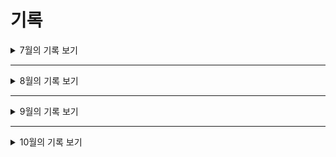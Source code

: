 # 기록

<details>
<summary>7월의 기록 보기</summary>
<div markdown="1">

#### 21.07.06 23:00

    레포지토리 클론 후 react / typeScript 추가

#### 21.07.07 01:00

    eslint, prettier, vscode setting 적용 후 typescript 테스트 페이지 추가 - 오후에 더 진행 할 예정

#### 21.07.07 23:07

    Atomic 디자인 설계시 컴포넌트 단위 확인을 위한 Storybook 적용 - Eslint와 Storybook에서 충돌이 났는데 해당 파일들 예외처리 해뒀음

#### 21.07.23 20:00

    회원 가입, 로그인 페이지를 구현했음
    - redux 추가
    - 회원가입의 경우 사용자 정보를 객체로 묶은 후 axios post통신으로 서버에 전송
    - 로그인의 경우 사용자가 입력한 이메일, 비밀번호를 묶은 후 axios post통신으로 서버에 전송 후 JWT 토큰을 받아 와서 사용

#### 21.07.26 17:30

    회원 가입 페이지 수정
    - 생년월일을 한줄로 입력 받던 것을 년, 월, 일 단위로 나누어서 받은뒤 concat을 통해 합쳤음
    - 성별을 boolean타입으로 추가 - 프론트에서 사용할때는 "M", "F"로 성별 판별 후 객체로 묶어서 보낼대 boolean으로 변환 후 전송

#### 21.07.27 19:34

    회원 가입 페이지 약관 동의 버튼 추가
    - 토글 형식으로 생성
    - 동의 하지 않으면 회원 가입 불가, 동의 시 회원 가입 가능

#### 21.07.28 16:40

    Atomic Design과 StoryBook을 이용해서 컴포넌트 분리 작업
    - atom - Button, Icon 생성

#### 21.07.29 17:35

    Atomic Design과 StoryBook을 이용해서 컴포넌트 분리 작업
    - atom - Image, Input, Label 생성
    - molecules - FormInput 생성

#### 21.07.30 17:44

    Atomic Design과 StoryBook을 이용해서 컴포넌트 분리 작업
    - 따로 코딩하지 않고 atom에서 molecules로 조합하면서 응용 하는 방법 공부

</div>
</details>

---

<details>
<summary>8월의 기록 보기</summary>
<div markdown="2">

#### 21.08.02 18:56

    Atomic Design과 StoryBook을 이용해서 컴포넌트 분리 작업
    - molecules - Card, ModalItem 생성
    - organism - Boxes, CardGrid, Modal 생성

#### 21.08.03 19:48

    Atomic Design과 StoryBook을 이용해서 컴포넌트 분리 작업
    - GlobalStyle을 이용해 App과 StoryBook에 Reset.css 적용
    - organisms - header 생성
    - template - baseTemplate 생성 -> 대부분의 페이지 형태를 이거로 사용

#### 21.08.04 21:14

    컴포넌트 분리 작업 및 개발 보수 진행
    - StoryBook 설정에 Provider 추가 -> 사용하지 않을 경우 dsipatch 에러 발생으로 테스트 불가
    - 회원 가입 페이지의 state 간소화 진행 - 비슷한 유형의 함수와 state를 8개에서 1개로 줄임
    - ※기존의 로그인 페이지 atomic으로 재구성 완료, 회원 가입 페이지는 80% 완료※

    ### 추후 무조건 수정 해야하는 거
    1. 리덕스 dispatch.then 에서 발생 하던 [Property 'then' does not exist on type ...] 에러를 일단 조건문으로 우회해서 해결  - login, join ※ async await 처럼 데이터의 전송을 기다리지 않아서 생기는 문제가 발생 함

    2. Card 필요한 형태로 처음부터 다시 만들기 - [사용자에게 보여지는 카드, 내가 좋아하는 작가 카드]

#### 21.08.05 18:19

    - ※기존의 회원 가입 페이지 atomic으로 재구성 완료※
    - 회원 가입, 로그인 페이지 validator 테스트 적용 결과 => 잘 됨, 바로 사용 가능
    - 지금까지 제작한 StoryBook 팀원들 확인할 수 있게 사이트를 통해 배포
    [개발한 페이지 보기](https://photologger.netlify.app)

#### 21.08.06 20:33

    - ※회원 가입, 로그인 페이지 validator 적용 완료※ => 사용자가 잘못 입력할 경우 바로 확인 가능, 모든 조건 완료 되어야지 버튼 활성화
    - 백엔드에서 제공한 회원가입 Mock 서버와의 Post 통신 Test 성공

#### 21.08.07 21:36

    - 회원 가입, 로그인 알고리즘 변경 -> 테스트만 해보면 됨

#### 21.08.08 20:40

    - 메인 페이지 구성 변경 - SearchBar, Title, KoreaMap 추가 -> KoreaMap(SVG 세밀한 수정 필요 !!!!!)
    - Search 페이지 생성 - 메인 페이지에서 검색 할 경우 그 내용을 query로 이용해서 Search 페이지로 이동

#### 21.08.09 19:07

    - 메인 페이지 지도 수정 - SVG 이미지를 컴포넌트로 변경, 지역 위에 마우스가 올라 갈 경우 색상 변경, 클릭시 해당 지역으로 사진 검색 *해당 위치가 어디인지를 표현 해주어야 함 => (21.08.09 19:38 적용 완료)

#### 21.08.10 20:31

    - Mock 서버 통신을 이용해 Jwt 획득 및 로컬 스토리지에 복호화 후 저장까지 완료
    - 로컬 스토리지의 값 유무에 따라 header의 내용이 변함 -> login, join이 있다가 로그인 상태가 되면 mypage, cart, logout이 나옴
    - MyPage에서 쓸 MyMenu molecules 구성 완료

    - ※21.08.04의 문제였던 dispatch 오류 해결... 스택오버플로는 신이야!※
    => [커스텀 dispatch를 만들어야 하는 이유]: <https://stackoverflow.com/questions/63811401/property-then-does-not-exist-on-type-asyncthunkaction-redux-toolkit>
    => pure한 dispatch를 사용하기 보단 새로운 dispatch기능과 타입을 가지고 있는 useAppThunkDispatch를 만들어서 사용

#### 21.08.11 22:28

    - molecules - EditProfile 생성 완료
    - 내 정보 수정 페이지 생성 완료 => 유저의 기존 정보를 초기 화면에 표시
    - 로그아웃 기능 구현 - localStorage clear 방식
    - login, join 동작 시 페이지를 새로 고침해야지 정상적으로 localStorage에서 데이터를 가져오는 에러 해결
    => [새로고침 시 함수가 동작되는 경우]: <https://geonlee.tistory.com/191>
    => history.replace('/')가 아닌 window.location.replace('/') 사용

    - MyPage에서의 메뉴별 렌더링 방식은 파라미터를 읽은 후 switch case문을 구별해서 렌더링 하는 방식 사용
    - 페이지 렌더링 시 스크롤이 고정되어 있던 것을 항상 맨 위로 가게끔 ScrollToTop 생성 및 적용
    - KoreaMap 그나마 유지보수 하기 쉽게 코드 수정 했음

    - bcrypt와 bcryptjs 중 bcryptjs를 사용하게 된 이유
    => bcrypt는 c++로 제작이 되었고 bcryptjs는 pure JS로 제작 되었다. 알고리즘은 동일하고 속도는 bcrypt가 1.3배 정도 빠르지만 NodeJS, Node-WebKit, Electron 에서만 사용이 가능하다.
    => bcrypt 쓰면 aws-sdk 에러남;;
    - bcryptjs를 쓰면서 spring 쪽을 같이 조사했는데 spring과 npm의 bcrypt 알고리즘이 동일하다면 salt값을 안 넘겨주어도 될 거 같다?

    - molecules - ModalLoading 생성 완료
    - 로그인, 회원 가입 시 통신 하는 시간 동안에 보여줄 Loading 페이지 구현 완료 - 추후 상품 검색에서도 사용 가능

#### 21.08.11 22:28

    - 백(spring boot)와 프론트(react) 에서 bcrypt 동작이 일치하는지 확인 완료
    => 프론트에서 해싱한 비밀번호를 넘기면 백에서 받은 후 대조 후 판별 - 서로 다른 라이브러리를 사용하지만 동작이 동일

#### 21.08.13 21:53

    - 백(spring boot)와 프론트(react) 에서 로그인, 회원가입, 개인 정보 수정, 개인 정보 불러오기 axios 통신 테스트 완료
    => 정상 작동 됨 - 문제였던 부분 (통신 과정에서 유저 정보들을 data로 묶어서 보냈는데 백에서 이상하게 받음...)

#### 21.08.14 21:37

    - 회원 가입 단계에서 이메일 중복 체크하는 버튼 생성 및 validator 추가
    => 동작은 get으로 통신하여서 리턴 값을 받아서 체크

#### 21.08.15 19:26

    - 페이지 이동할 때마다 토큰이 만료되었는지 백엔드와 통신 설정하기 완료
    => useEffect를 이용하여서 렌더링 이전에 API와 통신 후 만료되었으면 login페이지로 아니라면 정상적을 진행하는 방식
    => 백엔드에서 API가 완성되면 바로 테스트 가능

    - 중복 로그인, 회원 가입 방지하기
    => useEffect를 이용해서 store에서 유저 정보를 가져오는데 유저정보가 없으면 로그인 페이지로 있으면 정상적으로 진행

#### 21.08.16 16:20

    - 시작 시 favicon error 해결 => 문제는 없지만 콘솔 창에서 거슬려서 link를 통해서 해결
    - 로그인 실패 했는데도 헤더가 바뀌던 문제 해결
    => 지금까지는 그냥 리턴이 있으면 무조건 로그인 성공하는 판정이었다.
    => action - login의 dispatch에 조건문을 걸어서 토큰이 있으면 로그인 없으면 실패로 변경

    - axios 통신 패치 - [로그인, 회원 가입, 유저 정보 조회, 유저 정보 수정, 이메일 중복 확인]
    => 필요 없는 부분 지우고 수정이 필요한 부분들은 수정
    => 로그인 실패시 로그인 페이지에 남아있기 위해서 action에서 promise.resolve에 data를 넘겨 준 뒤 then에서 확인 후 분기

    - 이메일 중복 체크 성공 후 내용을 지운 후 아무 이메일을 넣어도 성공 이라고 나오던 것을 수정
    => 이제 지운 후에 다시 입력 할 경우 다시 중복 검사 해야 함

#### 21.08.17 21:15

    - join, login, edit-profile 페이지 component 전부 수정
    => 사용하지 않는, 스타일은 같은데 추가로 만들어져 있는 등 수정

    - axios 통신 과정에서 예외 처리 추가
    => dispatch then이후 catch를 이용해 서버와의 통신이 안되었을 경우의 조치 추가

    - Card 컴포넌트 새로 개발 해야 함

#### 21.08.18 19:41

    - 백엔드와 JWT체크 통신 성공 및 적용 완료
    => 체크 항목 1. JWT가 만료되었는가?, 2. 백에서 발급한 JWT와 userEmail정보가 무결성을 가지고 있는가?

    - edit-profile 페이지 useEffect가 아닌 useLayoutEffect를 이용해서 JWT 통신 체크
    => [왜 useLayoutEffect를 쓸까?]: <https://hyojin96.tistory.com/entry/%F0%9F%8D%80-useEffect-VS-useLayoutEffect-%F0%9F%8D%80>
    => 백에서 만료되었거나 무결성이 위배된다고 오면 로그아웃 후 로그인 페이지로 이동
    => 문제 없을 경우 유저 정보를 받음 그 후 state에 저장

    - redux-services-auth 에 JWT 체크하는 통신 추가
    => 리덕스를 이용해 행위를 체크한 후 store에 데이터를 저장하는 방식을 사용하지 않음
    => 리덕스는 새로고침시 초기화가 되기 때문에 redux-persist나 localStorage에 데이터를 저장 후 가져오는 방식으로 해야하는데, 지금 와서 redux-persist를 사용하기에는 주저가 있고, localStorage에 저장은 문제가 될 소지가 다분해 사용하지 않음 - useState 사용

#### 21.08.19 19:00

    - commons - routes.ts를 생성 해 눈에 보이던 경로를 전부 변수로 전환
    - setupProxy.ts를 이용해 다른 방식의 CORS 문제 해결 시도
    => 기존의 방식에서 생기던 문제 - Package.json에 [proxy: 주소] 를 추가하던 방식인데 favicon에러가 지속적으로 발생, 문제는 없지만 거슬린다.
    => [typeScript에서 setupProxy.ts가 안될 때](https://egas.tistory.com/39?category=480808)

    - 백엔드와 비밀번호 재 설정 통신 성공 완료
    => 사용자가 입력한 이름, 이메일, 전화번호가 DB와 일치 할 경우 해당 이메일로 랜덤 비밀번호를 보내는 방식 - 로그인 후 비밀번호 수정 해야 함

#### 21.08.20 17:39

    - 비밀번호 재 설정 페이지 완성 및 axios 통신 적용 완료
    => 성공 시 이메일을 확인하라는 모달창이 뜨고 로그인 화면으로 가는 버튼이 생김
    => 실패 시 alert 창으로 정보가 불일치 하다고 알려준 후 새로 고침

    - 회원 가입 시 이메일 인증 기능 추가
    => 이메일 중복 확인에서 "확인" 버튼을 누른 후 이미 가입된 이메일이면 validator로 이미 가입된 메일이라 표시
    => 가입 가능 할 경우 "확인" 버튼이 "재 전송" 버튼으로 바뀌고 밑에 숨겨진 폼이 생겨남
    => 폼의 주요 내용은 인증 번호 입력 폼, 인증 번호 확인 버튼, 유효성 결과 문장
    => 인증 성공 할 시에는 인증 성공이라는 메시지가 출력 됨
    => 인증 실패 시에는 인증 번호가 일치하지 않다는 알림이 뜸
    => 현재는 mock 서버 주소로 구현 완료 되었고 API 개발이 완료 되면 바로 적용 가능 - onEmailAuthCheckHandler

#### 21.08.21 19:06

    - 이메일 인증 까지 성공 해야 회원 가입이 가능하게 state 추가 및 완료 조건 수정

    - 마이 페이지의 이미지 업로드 페이지 구현 중
    => 거의 다 만들었고 일단 기본 적인 형태만 잡았음
    => 버튼을 눌러서 이미지 업로드 하는 방식, 내일 완성 예정

#### 21.08.22 11:16

    - 이미지 업로드 페이지 구현 중
    => 배치는 끝났고 handler와 func 몇 개만 추가 하면 끝, multipart/form-data 형식으로 전송하게 끔 구성 - 나중에 배열 형태로 보내면 됨
    => 이미지 불러온 후 미리 보기가 가능하게 수정 할 예정
    => 추후 사진 위치 정보를 어떻게 입력하거나 받을 지 구상 할 예정

#### 21.08.23 18:58

    - 이미지 업로드 구현 완료
    => 버튼을 눌러 업로드 하고, 이미지 업로드 시 전송 전 미리 보기로 볼 수 있게 제공
    => 사용자가 수동으로 정보를 기입 할 수 있게끔 구현 - 내용은 아직 정하지 않았음
    => axios POST 통신을 통해서 전송하는데 multipart/form-data 형식으로 분할 해서 전송하게 끔 구현
    => API 주소만 들어오면 바로 테스트 가능
    => 우려 되는 부분 - 이번에는 파일이 껴서 object 타입으로 보내는데 백에서 그렇게 받을 수 있을까?
    - [formData의 값을 console.log로 볼 수 없는 원인](https://velog.io/@josworks27/formData-console.log)
    - [muiltipar/form-data 참고](https://stackoverflow.com/questions/41610811/react-js-how-to-send-a-multipart-form-data-to-server)

#### 21.08.24 22:44

    - Card 컴포넌트 구현 중
    => 구현 형태
        1. 그냥 보여지는 거, 마우스 갖다 대면 보여지는 거 [사진 || 작가, 조회수, 좋아요, 구매 수, 구독 버튼]
        2. 마우스 클릭 후 보여지는 거 [왼쪽: 사진 || 사진 구독 버튼 || 작가 프사, 작가명, 작가 구독 버튼 및 작가 구독자 수 || 댓글 ||   작가의 다른 이미지], [오른쪽: 사진 본 횟수, 사진 구매 수, 사진 구독 수 || 가격, 사진 정보, 구매 버튼 || 주의 사항 || 키워드]
        3. 작가 보여지는 거 [프로필 사진, 작가 이름 || 보유 사진- 보유 사진 중 4개 가져와서 타일 형식으로 작게 만들고 보여주기]
    => 현재 1번 형태의 카드 완성 - 마우스 오버 시 정보가 나옴 (정보는 axios 통신을 통해 획득)
    => [마우스 오버나 엔터 시 움직일 때마다 깜빡이는 경우](https://developpaper.com/question/onmouseover-event-why-does-the-layer-flicker-when-the-mouse-moves/)
    => 마우스 진입 시 기존의 영역에 새로운 것이 생겨서 마우스 아웃으로 판별하기에 새로운 영역에 이벤트를 끄는 방식으로 css에 pointer-events: none; 속성 넣으면 됨
    => css에 pointer-events: none; 속성 넣으면 됨

    - git flow 첫 사용 develope을 만들고 feature에 card_component, cursor_based_pagination branch 생성
    - Netlify 이용한 storybook 배포 잠정 중단 - 에러가 너무 많이 난다.... 수정 시에 많은 시간 투자 필요

    - 백엔드와 이미지 업로드 페이지 통신 시도
    => 실패, 나중에 확인해보니 데이터 값이 null이 들어감 이게 왜 이런 오류가 나는지는 모르겠는데 일단 해결 했음 문제 확실히 인지 예정

#### 21.08.25 21:48

    - 어제 실패 했던 이미지 업로드 통신 성공!
    => 프론트 측의 문제였고 이미지 업로드 후 미리보기 부분에서 에러가 났었다. 바로 해결 후 업로드 해보니 백엔드의 DB에 잘 저장 되었다.
    => 이제 이미지 업로드 후의 동작에 대한 설계가 필요하고, 어떤 정보들을 보내줄 지 고민해봐야 함

    - Card 컴포넌트 구현 중
    => 오늘 2번 형태의 카드 완성 - 사용자의 마이 페이지에서 좋아요 한 작가의 프로필 Card, 마우스 오버 시 하트가 나옴
    => 3개의 타입 에서 [사용자의 마이 페이지에서 좋아요 한 사진 Card] 형태가 추가 되어 총 4개의 타입으로 제작

#### 21.08.26 19:56

    - Card 컴포넌트 완성
    => 3번 형태의 카드 완성 - 사용자의 마이 페이지에서 좋아요 한 사진 Card, 마우스 오버 시 하트가 나옴
    => svg 이미지들을 컴포넌트로 바꿔서 유지 보수 하기 쉽게 변경

    - 기존의 Cart Type04를 ImageDetail 페이지로 변경 후 개발 중 현재 80% 완성
    => 사진을 눌렀을 때 나오는 정보를 표시하는 페이지
    => 댓글, 키워드, 작가의 다른 사진 보기 기능만 만들면 됨

#### 21.08.27 23:06

    - 커서 기반 페이지네이션 구현 중
    => 라이브러리가 많은데 그중에서 일단 2개를 골라서 2개 다 만들고 마음에 드는 걸로 써보려고 한다.
    1. https://www.npmjs.com/package/react-infinite-scroll-hook
    2. https://www.npmjs.com/package/react-window

    => 1번으로 하니 hook전용이라 편한데 세밀한 설정을 건드리기가 너무 까다롭다
    => 2번은 아직 미구현

#### 21.08.30 23:05

    - 커서 기반 페이지네이션 결과
    => 1번 방법을 사용하기로 결정 - 나는 끝났고 백엔드 측의 API 개발이 완료되어야 이 다음이 진행 가능하다.
    => 잠정 중단. 다른 페이지 먼저 만들기

    - 이메일 인증 시스템 변화
    => 기존 회원 가입 시 문자열 검사하는 방식에서, 이메일로 발송된 링크를 누르면 인증 되는 방식으로 변경
    => 내일 회원 가입 이메일 인증 제거, 회원 가입 끝나면 이메일 인증 하라는 창 보여주기

    - 로그인 결과 값 변경
    => 기존 2개의 결과 값에서 3개의 결과 값으로 변경 됨
    => (로그인 성공, 로그인 실패) - (로그인 성공, 로그인 실패, 이메일 인증 필요)

#### 21.08.31 18:13

    - 커서 기반 페이지네이션 테스트 완성
    => 잠정 중단 하기로 했었는데 갑자기 아이디어가 생각 나서 구현 했다.
    => src 폴더에 mockData.json을 만들고 로컬로 API를 띄운다음 axios.get으로 테스트 했다.
    => 잘 되었고 이제 백엔드에서 만든 API를 가지고 테스트를 하면 된다.

    - 회원 가입 이메일 인증 성공
    => 회원 가입 끝난 후 이메일로 이동해서 받은 링크로 이동을 해야지 로그인 가능
    => 테스트는 성공했고 이제 세부적인 사항과 로그인 로직만 수정하면 된다.

</div>
</details>

---

<details>
<summary>9월의 기록 보기</summary>
<div markdown="3">

#### 21.09.01 19:19

    - Main의 koreaMap 제거
    => 디자인이 이쁘면 특색있는 기능이 될 거 같은데 디자인 쪽이 영 자신이 없어서 그냥 제거 했다.
    => koreaMap 대신 백엔드 쪽에서 최신에 업로드 된 이미지를 받아서 커서 기반 페이지네이션으로 렌더링 하기로 했음 - 현재는 개인적으로 만든 mock data 넣은 상태

    - 회원 가입 후 이메일 인증 하라는 페이지로 이동
    => 이제 회원 가입 후 바로 로그인 페이지로 이동하는 것이 아닌 이메일 인증 하라는 Notice 페이지로 이동

    - 로그인 로직 변경 완료
    => 통신의 응답 값으로 isvalue를 받는데 로그인 성공시 1, 이메일 또는 비밀번호가 틀렸을 시 0, 이메일 인증이 안되었을 경우 2로 온다.
    => 1의 경우에만 로그인 후 메인으로 이동하고 0과 2의 경우에는 각각 어떤 문제인지 alert로 사용자에게 표시해준다.

#### 21.09.02 20:46

    - 결제 페이지 구현 중 - 80% 완료
    => 아임포트를 이용해서 구현
    => 클라이언트에서 아임포트와 통신을 한 후 아임포트 측에서 넘겨주는 데이터를 백엔드에 다시 전송해주는 방식
    => 현재 클라이언트에서 아임포트와 통신을 한 후 데이터 받아오는 부분까지는 완성
    => 백엔드측의 API와 페이지에서의 뼈대만 조금 손 보면 완성

#### 21.09.03 17:05

    - 결제 페이지 완성
    => UI 뼈대 완성
    => 백엔드 측에서 프론트와 아임포트의 통신 결과 값을 받는 API만 완성되면 종료

#### 21.09.06 21:11

    - feature/best_category_404 브랜치 생성
    => best, category, 404 페이지 만든 후 develop에 merge 할 예정

    - best 페이지 완성
    => 기존의 search 컴포넌트를 활용하여서 간단하게 parameter로 입력 받는 페이지로 생성

    - category 페이지 진행 중
    => 카드 형태로 구현 예정
    => 생각이 좀 바뀌었는데 헤더에 별도로 버튼으로 두지 말고 메인 화면에서만 카드 형태로 보여줘야겠다.

#### 21.09.07 21:08

    - category에 사용 할 card 완성 type04로 생성
    => 마우스가 위에 올 시 이미지가 확대 됨

    - postman mock server 직접 만들어서 테스트 중
    => 커서 기반 한번 임의로 테스트 중인데 에러 떠서 확인 중

#### 21.09.09 20:24

    - 커서 기반 페이지네이션 1차 테스트 완료
    => 아직 서로 맞춰야 할 부분이 많음
    => 변수도 수정 해야 하고 백엔드에서 생성한 API 주소도 변경 해야 함

    - 결제 페이지 결제 성공 후 정보 전송 테스트 완료
    => 백엔드 측에 제대로 잘 넘어감
    => 중복일 경우도 백엔드에서 대비를 해두었음

#### 21.09.10 16:41

    - category 구현 완료
    => 메인 페이지에서만 보이며 상품 바로 위에 위치함
    => 가로 스크롤 형태로 구현 - 스크롤 대신 드래그 기능 사용
    => 클릭 시 해당 카테고리 페이지로 이동

    - 404 페이지 구현 완료
    => 잘못된 주소로 이동 할 경우 404 페이지로 이동
    => 에러 내용과 메인으로 돌아가기 버튼이 있음

#### 21.09.13 22:18

    - MyPage의 결제 내역 구현 중
    => 사용자가 보고 싶은 기간을 정해서 볼 수 있게 구현 중
    => mock 데이터는 직접 만들어 두었고 데이터 가져오는 것도 확인했음
    => 데이터 가져온 뒤 어떻게 보여줄 지 정하면 끝

#### 21.09.14 20:26

    - MyPage의 결제 내역 페이지 구현 완료
    => 디자인을 제외한 부분 구현 완료
    => axios 통신을 통해 받아 온 후 list형태로 뿌려준다.
    => 정보가 많을 경우 스크롤로 확인 가능

#### 21.09.15 09:04

    - 기존의 404 컴포넌트를 더 세분화 함
    => 페이지 자체를 가져오던 방식에서 컴포넌트만 가져오는 방식으로 변경
    => 좀 더 다양하게 쓸 수 있게 됨
    => 마이 페이지에서 등록되지 않은 주소로 이동 할 때에도 사용 가능

#### 21.09.16 22:05

    => 그냥 map을 쓰면 에러가 나는 이유 [https://devbirdfeet.tistory.com/47]

    - MyPage 구독한 이미지 / 작가 페이지 구현 완료
    => 토글 버튼을 눌러서 이미지와 작가 페이지를 왔다 갔다 할 수 있음
    => 해당 페이지 도착 하면 바로 API 통신 그 후 렌더링
    => useEffect를 사용해서 초기 페이지 진입 시 통신 후 Item들 세팅

    - MyPage 구매한 이미지 페이지 구현 완료
    => 결제 내역 페이지와 동일한 형태로 구현 했음
    => 기간을 정해서 볼 수 있게 구현

#### 21.09.17 16:38

    - Card 컴포넌트에 type 05, 06 추가
    => 이미지 관리 페이지에서 사용 할 카드 형태

    - MyPage 이미지 관리 페이지 구현 중
    => 승인, 심사 중, 승인 불가 형태로 구분 되어있음 각각 클릭해서 확인 가능
    => 거의 다 만들었는데 Postman의 호출 횟수가 넘어가서 더 이상의 테스트 불가로 중단

    => 다음부터는 로컬 json-server로 해야 할 듯

#### 21.09.20 21:11

    - Image Upload 페이지에 사용 할 위치 정보 폼 생성 완료
    => Kakao Map API 사용, 사용자가 클릭 하면 로드뷰와 마커가 해당 위치로 이동하고 주소가 InfoWindow로 뜸
    => Component로 만들었는데 어떻게 적용 할 지 생각 해야 함 - 주소 및 좌표 정보는 state에 저장 되고 있음
    => 자식의 props 정보를 부모로 올려 보내면 될 거 같음

    - PayLog 페이지 통신 후 업로드 할 변수 명 변경 완료

#### 21.09.21 12:08

    - Image Upload 페이지에 KakaoMap 융합 성공
    => 자식과 부모의 props 전달로 구현 했음
    => 키워드 입력 부분은 백엔드와 협의 후 간단하게 수정만 하면 됨
    => 위치 입력 부분은 Input 칸을 클릭 하면 kakao map이 뜨고 거기서 위치 클릭 후 저장 버튼을 누르면 state에 저장
    => 디자인은 나중에 하자...

    - mock data 서버 이전 성공
    => 기존의 postman에서 json-server(local)로 이동 - 한도가 초과되어서 이동 했음
    => 모든 api 불러오던 주소 변경

    - 모든 axios 통신 auth.services로 이동
    => 한 곳에서 통신 관리

    - Category 보여주는 로직을 변경
    => 기존에 무한 스크롤을 응용해서 진행 했는데 렌더링에 불필요한 것이 많아 시간이 오래걸렸음
    => 어차피 갚은 정해져 있으니 무한 스크롤이 아닌 그냥 map을 사용

    - map 함수 쓸때 () => {} 이렇게 쓰면 작동을 안한다. () => () 이렇게 해야 한다. - 1시간 동안 찾음

#### 21.09.22 16:33

    - 회원 가입 페이지에 사용자 프로필 사진을 등록할 수 있는 폼 추가
    => 기존 통신 시 Json 형태로 보내던 것을 FileData 형식으로 변경

    - 개인 정보 수정 페이지에 사용자 프로필 사진을 변경할 수 있는 폼 추가
    => 기존 통신 시 Json 형태로 보내던 것을 FileData 형식으로 변경

#### 21.09.23 20:00

    - MyPage 출금 페이지 80% 완성
    => 페이지에 들어갈 요소랑 백엔드에서 뭐 받을 지만 정확히 알아내서 요소만 채워 넣으면 됨
    => 정해진 뒤 mock data 만들고, li에 넣고 통신 테스트만 하면 됨

    - 판매자 대시 보드 페이지 준비 중
    => 약간의 틀은 잡아 놓았고 백엔드 측에서 데이터 넘겨줄 수 있는가 얘기 해봐야 함

#### 21.09.24

    - MyPage 출금 페이지 완성
    => 이제 useEffect로 로그인 후 유저 정보가져와서 테스트만 해보면 됨

    - 백 엔드와 프로필 사진 테스트 완료
    => 회원 가입, 로그인에서의 데이터 전송 성공
    => 이미지 업로드 시 어떤 값들이 필요한지 전달 받았음

#### 21.09.25 20:18

    - MyPage 대시보드 진행 중
    => 뼈대 구축 완료, 들어갈 요소도 정해 놓았음
    => 상단: 프로필 사진, 닉네임 | 중단: 총 판매 수익금, 총 판매 량, 판매 중인 사진 수, 구독자 수 | 하단: 현재 판매 중인 사진 리스트로 보여주기

#### 21.09.28 23:12

    - MyPage 대시보드 진행 중
    => 시간이 부족해서 css만 조금 추가 및 기존 것 보수

#### 21.09.29 23:09

    - MyPage 대시보드 완성
    => axios 통신으로 유저 정보 가져온 후 렌더링하는 방식

    - 사진 클릭시 사진 정보 페이지로 이동하게끔 작동 시키기

    - 이제 본격적인 디자인 손질 들어갑니다잉

#### 21.09.30 10:43

    - Img Card와 Image Detail 연결 성공
    => 이제 Card 클릭 시 Image Detail 페이지로 이동
    => axios Card에서 Image Detail로 Image ID를 보내주고 useLayoutEffect를 사용해서 데이터를 가져옴

    - 기존의 Category Url 수정
    => /search/{catery 명} path parameter에서 /category?item= query string 형태로 변경
    => routes 수정 - category, img

</div>
</details>

---

<details>
<summary>10월의 기록 보기</summary>
<div markdown="4">

#### 21.10.01 09:52

    - 오늘 부터 Css 칼질 들어갑니다.
    => 반응형을 고려한 디자인, 기존의 px 단위들을 em, rem, % 단위로 변경
    => 최대한 깔끔하게 꾸며 봅시다.
    => 반응형으로 많은 레이아웃 수정이 필요한 페이지 - MyPage, ImageDetaile
    => 미디어 쿼리는 3가지 분기점으로 나눠서 진행 - https://hohoya33.tistory.com/127
    => font-size는 기본을 62.5%로 적용 후 개별의 페이지 마다 rem을 사용

#### 21.10.04 21:25

    - npm react-responive 설치
    => react에서 반응형을 쉽게 할 수 있는 모듈 설치
    => src/MediaQuery.tsx 생성 - phone, tablet, pc로 구분
    => PC 먼저 다 만들고 Tablet 마지막에 Mobile로 작업
    => 1차 완료: css의 어느정도의 틀 2차 완료: 완전 끝

    - PC
    => Header, Main, Join, Login, MyMenu 1차 완료

    - organsim - modal 삭제
    => 쓸데 없이 중첩 되는 구조여서 분해하고 별도로 옮겼음

    - 이거 코드 처음부터 다시 수정하는 것도 재미있네 ㅋㅋ

#### 21.10.05 23:03

    - PC
    => PayLog, Purchase, RePassword, 404, Notice, Management 1차 완료
    => 어색 했었던 css도 수정 중

#### 21.10.06 23:25

    - PC
    => Exchange, Favorite, UploadImage, DashBoard, FormInput, PaymentItem 1차 완료

    - 남은 것
    => atoms
    => molecules - Card
    => organisms

#### 21.10.07 23:12

    - PC
    => EditProfile, PaymentItem 1차 완료
    => Card 60% 정도 완성 - 내용이 많아서 조금 오래 걸린다.

#### 21.10.08 11:21

    - PC
    => Card, ImageDetail, CardGrid, atoms 완성
    => Card의 % 단위의 축소로는 어려움이 생겨서 rem 고정 값을 사용
    => 태블릿이랑 모바일은 다른 rem 고정 값을 사용해서 보여 줘야 할 듯

    - 남은 것
    => Tablet, Mobile 에서의 렌더링
    => Card % 단위 축소를 해결해야 할 듯

#### 21.10.11 22:55

    - 구독 버튼 활성화
    => 기존의 껍데이만 있던 구독 버튼을 활성화 시켰음
    => css 에서 pointer-events: none; 이어서 문제가 있었는데 잘 해결 됬음

    - 저녁에 백엔드와 구독 및 이미지 상세 페이지 테스트 완료
    => 사진, 유저 구독 및 이미지 상세 페이지 성공적으로 완료
    => auth.services 구독 관련 통신 추가

#### 21.10.12 21:52

    - 이미지 상세 페이지에 상품 구매 버튼 활성화
    => 껍데기만 있던 구매 버튼을 활성화 시켰음
    => auth.services 상품 구매 관련 통신 추가

    - 이미지 결제 내역 페이지 테스트 완료
    => 백 엔드와 테스트 성공, 1가지 문제가 있는데 s3 설정이 자 안된 거 같음

#### 21.10.18 15:40

    - 장바구니 페이지 구현 중
    => header와 myMenu에 장바구니를 추가 했음
    => 클릭 시 장바구니 페이지로 이동
    => 현재 mock data만든 후 불러와서 체크 까지 가능
    => 이제 css 디자인 바꾸고 선택 상품 결제 하는 통신 만들면 됨

    - 모든 갤러리의 이미지에 장바구니로 저장하기 버튼 만들어야 함

#### 21.10.20 19:45

    - 장바구니 페이지 구현 중
    => 체크 시 모든 가격이 얼마인지 확인 할 수 있게 적용
    => useEffect를 사용해서 상태 관리 중

    - auth.services에 2개의 통신 추가 했음
    => cart 정보 가져 올 때는 API로 토큰과 유저 이메일을 통해서 조회
    => 구매 시 토큰, 유저 이메일, 상품, 금액을 API로 전송

    - 이제 장바구니 추가와 삭제만 남았음

</div>
</details>

